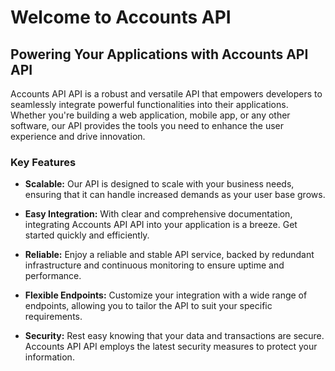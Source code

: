 # Welcome to Accounts API

## Powering Your Applications with Accounts API API

Accounts API API is a robust and versatile API that empowers developers to seamlessly integrate powerful functionalities into their applications. Whether you're building a web application, mobile app, or any other software, our API provides the tools you need to enhance the user experience and drive innovation.

### Key Features

- **Scalable:** Our API is designed to scale with your business needs, ensuring that it can handle increased demands as your user base grows.

- **Easy Integration:** With clear and comprehensive documentation, integrating Accounts API API into your application is a breeze. Get started quickly and efficiently.

- **Reliable:** Enjoy a reliable and stable API service, backed by redundant infrastructure and continuous monitoring to ensure uptime and performance.

- **Flexible Endpoints:** Customize your integration with a wide range of endpoints, allowing you to tailor the API to suit your specific requirements.

- **Security:** Rest easy knowing that your data and transactions are secure. Accounts API API employs the latest security measures to protect your information.
